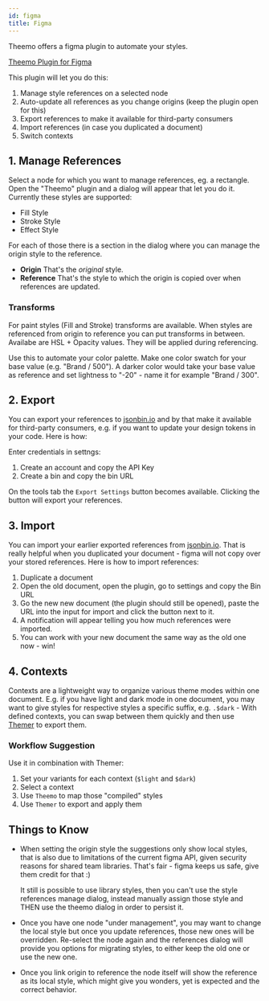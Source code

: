 ```yaml
---
id: figma
title: Figma
---
```


Theemo offers a figma plugin to automate your styles.

<p><a class="button button--primary button-lg" target="_blank"
href="https://www.figma.com/community/plugin/791262205400516364/Theemo---Style-Automator">
Theemo Plugin for Figma
</a></p>

This plugin will let you do this:

1. Manage style references on a selected node
2. Auto-update all references as you change origins (keep the plugin open for this)
3. Export references to make it available for third-party consumers
4. Import references (in case you duplicated a document)
5. Switch contexts

## 1. Manage References

Select a node for which you want to manage references, eg. a rectangle. Open the
"Theemo" plugin and a dialog will appear that let you do it. Currently
these styles are supported:

- Fill Style
- Stroke Style
- Effect Style

For each of those there is a section in the dialog where you can manage the
origin style to the reference.

- **Origin** That's the _original_ style.
- **Reference** That's the style to which the origin is copied over when
  references are updated.

### Transforms

For paint styles (Fill and Stroke) transforms are available. When styles
are referenced from origin to reference you can put transforms in between.
Availabe are HSL + Opacity values. They will be applied during
referencing.

Use this to automate your color palette. Make one color swatch for your
base value (e.g. "Brand / 500"). A darker color would take your base value as
reference and set lightness to "-20" - name it for example "Brand / 300".

## 2. Export

You can export your references to [jsonbin.io](https://jsonbin.io) and by that
make it available for third-party consumers, e.g. if you want to update your
design tokens in your code. Here is how:

Enter credentials in settngs:

1. Create an account and copy the API Key
2. Create a bin and copy the bin URL

On the tools tab the `Export Settings` button becomes available. Clicking the
button will export your references.

## 3. Import

You can import your earlier exported references from
[jsonbin.io](https://jsonbin.io). That is really helpful when you duplicated
your document - figma will not copy over your stored references. Here is how to
import references:

1. Duplicate a document
2. Open the old document, open the plugin, go to settings and copy the Bin URL
3. Go the new new document (the plugin should still be opened), paste the URL
   into the input for import and click the button next to it.
4. A notification will appear telling you how much references were imported.
5. You can work with your new document the same way as the old one now - win!

## 4. Contexts

Contexts are a lightweight way to organize various theme modes within one
document. E.g. if you have light and dark mode in one document, you may want to
give styles for respective styles a specific suffix, e.g. `.$dark` - With
defined contexts, you can swap between them quickly and then use
[Themer](https://www.figma.com/c/plugin/731176732337510831/Themer) to export
them.

### Workflow Suggestion

Use it in combination with Themer:

1. Set your variants for each context (`$light` and `$dark`)
2. Select a context
3. Use `Theemo` to map those "compiled" styles
4. Use `Themer` to export and apply them

## Things to Know

- When setting the origin style the suggestions only show local styles, that is
  also due to limitations of the current figma API, given security reasons for
  shared team libraries. That's fair - figma keeps us safe, give them credit for
  that :)

  It still is possible to use library styles, then you can't use the style
  references manage dialog, instead manually assign those style and THEN use the
  theemo dialog in order to persist it.

- Once you have one node "under management", you may want to change the local
  style but once you update references, those new ones will be overridden. Re-select
  the node again and the references dialog will provide you options for migrating
  styles, to either keep the old one or use the new one.

- Once you link origin to reference the node itself will show the reference as
  its local style, which might give you wonders, yet is expected and the correct behavior.
